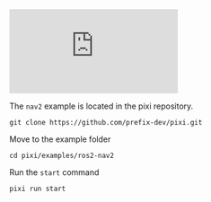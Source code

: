 
<iframe
  className={"aspect-video"}
  src="https://www.youtube.com/embed/Maf-9WDMAlk"
  title="Navigation 2 example"
  frameborder="0"
  allow="accelerometer; autoplay; clipboard-write; encrypted-media; gyroscope; picture-in-picture; web-share"
  allowfullscreen
></iframe>

The `nav2` example is located in the pixi repository.

```shell
git clone https://github.com/prefix-dev/pixi.git
```

Move to the example folder

```shell
cd pixi/examples/ros2-nav2
```

Run the `start` command

```shell
pixi run start
```
